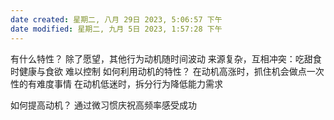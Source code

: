 ```yaml
---
date created: 星期二, 八月 29日 2023, 5:06:57 下午
date modified: 星期二, 九月 5日 2023, 1:57:28 下午
---
```

有什么特性？
	除了愿望，其他行为动机随时间波动
	来源复杂，互相冲突：吃甜食时健康与食欲
	难以控制
如何利用动机的特性？
	在动机高涨时，抓住机会做点一次性的有难度事情
	在动机低迷时，拆分行为降低能力需求

如何提高动机？
	通过微习惯庆祝高频率感受成功



